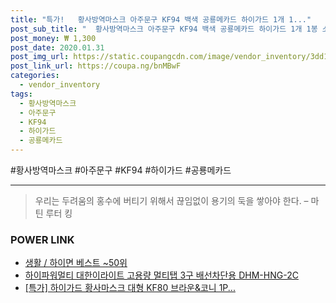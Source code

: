 ```yaml
--- 
title: "특가!   황사방역마스크 아주문구 KF94 백색 공룡메카드 하이가드 1개 1..." 
post_sub_title: "  황사방역마스크 아주문구 KF94 백색 공룡메카드 하이가드 1개 1봉 소형" 
post_money: ₩ 1,300 
post_date: 2020.01.31 
post_img_url: https://static.coupangcdn.com/image/vendor_inventory/3dd1/1174c56fcd1094245e8114d526b31300b740fe7ee4e0622f73e34cbc54d9.jpg 
post_link_url: https://coupa.ng/bnMBwF 
categories: 
  - vendor_inventory 
tags: 
  - 황사방역마스크 
  - 아주문구 
  - KF94 
  - 하이가드 
  - 공룡메카드 
--- 
```

  #황사방역마스크 #아주문구 #KF94 #하이가드 #공룡메카드 
<hr> 

> 우리는 두려움의 홍수에 버티기 위해서 끊임없이 용기의 둑을 쌓아야 한다. – 마틴 루터 킹 


### POWER LINK

* <a href="https://blog.naver.com/santokki14/221784998601" target="_blank">생활 / 하이면 베스트 ~50위</a>
* <a href="https://blog.naver.com/fasyy4321/221789397626" target="_blank">하이파워멀티 대한이라이트 고용량 멀티탭 3구 배선차단용 DHM-HNG-2C</a>
* <a href="https://blog.naver.com/santokki14/221791765320" target="_blank">[특가] 하이가드 황사마스크 대형 KF80 브라운&코니 1P...</a>
